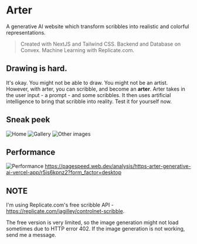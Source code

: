 # Arter
A generative AI website which transform scribbles into realistic and colorful representations.

> Created with NextJS and Tailwind CSS. Backend and Database on Convex. Machine Learning with Replicate.com. 

## Drawing is hard.
It's okay. You might not be able to draw. You might not be an artist. However, with arter, you can scribble, and become an **arter**.
Arter takes in the user input - a prompt - and some scribbles. It then uses artificial intelligence to bring that scribble into reality. 
Test it for yourself now.

## Sneak peek
![Home](https://i.imgur.com/l3q4T89.jpg)
![Gallery](https://i.imgur.com/c4Cn3pf.jpg)
![Other images](https://i.imgur.com/ppQfLAB.jpg)

## Performance
![Performance](https://i.imgur.com/3HKarFQ.png)
https://pagespeed.web.dev/analysis/https-arter-generative-ai-vercel-app/r5is6kpnz2?form_factor=desktop

## NOTE
I'm using Replicate.com's free scribble API - https://replicate.com/jagilley/controlnet-scribble.

The free version is very limited, so the image generation might not load sometimes due to HTTP error 402. 
If the image generation is not working, send me a message.
